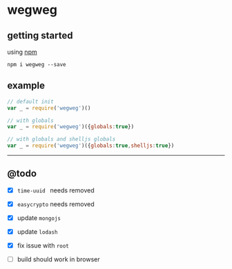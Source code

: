 # wegweg

## getting started

using [npm](https://npmjs.org)

```
npm i wegweg --save
```

## example

``` javascript
// default init
var _ = require('wegweg')()

// with globals
var _ = require('wegweg')({globals:true})

// with globals and shelljs globals
var _ = require('wegweg')({globals:true,shelljs:true})
```

---

## @todo
- [x] `time-uuid ` needs removed
- [x] `easycrypto` needs removed
- [x] update `mongojs`
- [x] update `lodash`
- [x] fix issue with `root`
- [ ] build should work in browser

